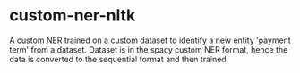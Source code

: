 # custom-ner-nltk
A custom NER trained on a custom dataset to identify a new entity 'payment term' from a dataset. Dataset is in the spacy custom NER format, hence the data is converted to the sequential format and then trained
